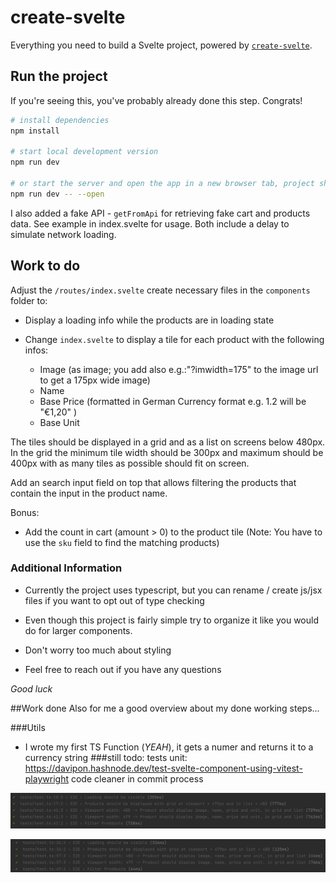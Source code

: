 # create-svelte

Everything you need to build a Svelte project, powered by [`create-svelte`](https://github.com/sveltejs/kit/tree/master/packages/create-svelte).

## Run the project

If you're seeing this, you've probably already done this step. Congrats!

```bash
# install dependencies
npm install

# start local development version
npm run dev

# or start the server and open the app in a new browser tab, project should be available on http://localhost:5173 in your browser
npm run dev -- --open

```

I also added a fake API - `getFromApi` for retrieving fake cart and products data. See example in index.svelte for usage. Both include a delay to simulate network loading.

## Work to do

Adjust the `/routes/index.svelte` create necessary files in the `components` folder to:

- Display a loading info while the products are in loading state

- Change `index.svelte` to display a tile for each product with the following infos:

  - Image (as image; you add also e.g.:"?imwidth=175" to the image url to get a 175px wide image)
  - Name
  - Base Price (formatted in German Currency format e.g. 1.2 will be "€1,20" )
  - Base Unit

The tiles should be displayed in a grid and as a list on screens
below 480px. In the grid the minimum tile width should be 300px and maximum should be 400px with as many tiles as possible should fit on screen.

Add an search input field on top that allows filtering the products that contain
the input in the product name.

Bonus:

- Add the count in cart (amount > 0) to the product tile (Note: You have
  to use the `sku` field to find the matching products)

### Additional Information

- Currently the project uses typescript, but you can rename / create js/jsx files
  if you want to opt out of type checking

- Even though this project is fairly simple try to organize it like you would do
  for larger components.

- Don't worry too much about styling

- Feel free to reach out if you have any questions

_Good luck_

##Work done
Also for me a good overview about my done working steps...

###Utils
  - I wrote my first TS Function (*YEAH*), it gets a numer and returns it to a currency string
###still todo:
  tests unit: https://davipon.hashnode.dev/test-svelte-component-using-vitest-playwright
  code cleaner in commit process
  
![img.png](img.png)

![img_1.png](img_1.png)